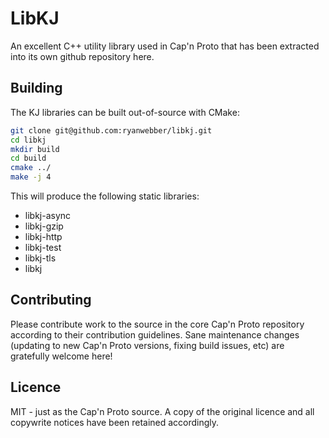 # LibKJ

An excellent C++ utility library used in Cap'n Proto that has been extracted into its
own github repository here.

## Building

The KJ libraries can be built out-of-source with CMake:
```bash
git clone git@github.com:ryanwebber/libkj.git
cd libkj
mkdir build
cd build
cmake ../
make -j 4
```

This will produce the following static libraries:
 * libkj-async
 * libkj-gzip
 * libkj-http
 * libkj-test
 * libkj-tls
 * libkj

## Contributing

Please contribute work to the source in the core Cap'n Proto repository according to
their contribution guidelines. Sane maintenance changes (updating to new Cap'n Proto
versions, fixing build issues, etc) are gratefully welcome here!

## Licence
MIT - just as the Cap'n Proto source. A copy of the original licence and all copywrite
notices have been retained accordingly.

